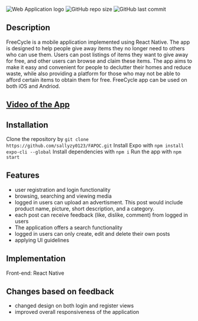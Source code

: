 

![Web Application logo](https://github.com/sallyzy0123/FAPOC/blob/main/assets/Screenshot%202023-03-12%20at%2022.20.14.png "Logo Title Text")
![GitHub repo size](https://img.shields.io/github/repo-size/sallyzy0123/FAPOC?style=for-the-badge)
![GitHub last commit](https://img.shields.io/github/last-commit/sallyzy0123/FAPOC?style=for-the-badge)

## Description
FreeCycle is a mobile application implemented using React Native. The app is designed to help people give away items they no longer need to others who can use them. Users can post listings of items they want to give away for free, and other users can browse and claim these items. The app aims to make it easy and convenient for people to declutter their homes and reduce waste, while also providing a platform for those who may not be able to afford certain items to obtain them for free. FreeCycle app can be used on both iOS and Andriod.

## [Video of the App](https://users.metropolia.fi/~laurenth/FreeCycle/FreeCycle.html)

## Installation
Clone the repository by `git clone https://github.com/sallyzy0123/FAPOC.git`
Install Expo with `npm install expo-cli --global`
Install dependencies with `npm i`
Run the app with `npm start`

## Features

- user registration and login functionality
- browsing, searching and viewing media
- logged in users can upload an advertisment. This post would include product name, picture, short description, and a category. 
- each post can receive feedback (like, dislike, comment) from logged in users
- The application offers a search functionality 
- logged in users can only create, edit and delete their own posts
- applying UI guidelines

## Implementation
Front-end: React Native

## Changes based on feedback
- changed design on both login and register views
- improved overall responsiveness of the application


